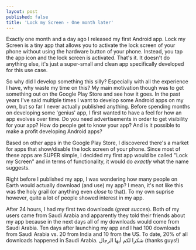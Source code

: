 ```yaml
---
layout: post
published: false
title: 'Lock my Screen - One month later'
---
```


Exactly one month and a day ago I released my first Android app. Lock my Screen is a tiny app that allows you to activate the lock screen of your phone without using the hardware button of your phone. Instead, you tap the app icon and the lock screen is activated. That's it. It doesn't do anything else, it's just a super-small and clean app specifically developed for this use case.

So why did I develop something this silly? Especially with all the experience I have, why waste my time on this? My main motivation though was to get something out on the Google Play Store and see how it goes. In the past years I've said multiple times I want to develop some Android apps on my own, but so far I never actually published anything. Before spending months on developing some 'genius' app, I first wanted to have a feel for how an app evolves over time. Do you need advertisements in order to get visibility for your app? How do people get to know your app? And is it possible to make a profit developing Android apps?

Based on other apps in the Google Play Store, I discovered there's a market for apps that show/disable the lock screen of your phone. Since most of these apps are SUPER simple, I decided my first app would be called "Lock my Screen" and in terms of functionality, it would do _exactly_ what the name suggests.

Right before I published my app, I was wondering how many people on Earth would actually download (and use) my app? I mean, it's not like this was the holy grail (or anything even _close_ to that). To my own suprise however, quite a lot of people showed interest in my app.

After 24 hours, I had my first two downloads (_great succes_). Both of my users came from Saudi Arabia and apparently they told their friends about my app because in the next days all of my downloads would come from Saudi Arabia. Ten days after launching my app and I had 100 downloads from Saudi Arabia vs. 20 from India and 10 from the US. To date, 20% of all downloads happened in Saudi Arabia. شكرا لكم أيها الرجال (thanks guys!)